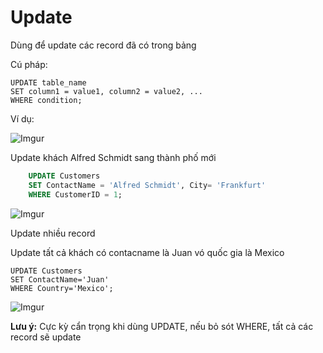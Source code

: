 # Update

Dùng để update các record đã có trong bảng

Cú pháp:

    UPDATE table_name
    SET column1 = value1, column2 = value2, ...
    WHERE condition;

Ví dụ:

![Imgur](https://i.imgur.com/mApjCk4.png)

Update khách Alfred Schmidt sang thành phố mới
```sql
    UPDATE Customers
    SET ContactName = 'Alfred Schmidt', City= 'Frankfurt'
    WHERE CustomerID = 1;
```

![Imgur](https://i.imgur.com/dCBW3ub.png)

Update nhiều record

Update tất cả khách có contacname là Juan vó quốc gia là Mexico

    UPDATE Customers
    SET ContactName='Juan'
    WHERE Country='Mexico';

![Imgur](https://i.imgur.com/vEsiZOE.png)

**Lưu ý:** Cực kỳ cẩn trọng khi dùng UPDATE, nếu bỏ sót WHERE, tất cả các record sẽ update